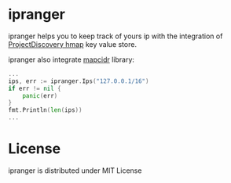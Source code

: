 # ipranger

ipranger helps you to keep track of yours ip with the integration of [ProjectDiscovery hmap](https://github.com/projectdiscovery/hmap) key value store.

ipranger also integrate [mapcidr](https://github.com/projectdiscovery/mapcidr) library:

```go
...
ips, err := ipranger.Ips("127.0.0.1/16")
if err != nil {
	panic(err)
}
fmt.Println(len(ips))
...
```

# License
ipranger is distributed under MIT License